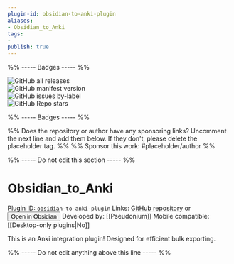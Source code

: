 ```yaml
---
plugin-id: obsidian-to-anki-plugin
aliases:
- Obsidian_to_Anki
tags: 
- 
publish: true
---
```


%% ----- Badges ----- %%

![GitHub all releases](https://img.shields.io/github/downloads/Pseudonium/Obsidian_to_Anki/total?color=573E7A&logo=github&style=for-the-badge)   
![GitHub manifest version](https://img.shields.io/github/manifest-json/v/Pseudonium/Obsidian_to_Anki?color=573E7A&logo=github&style=for-the-badge)   
![GitHub issues by-label](https://img.shields.io/github/issues/Pseudonium/Obsidian_to_Anki/help%20wanted?color=573E7A&logo=github&style=for-the-badge)   
![GitHub Repo stars](https://img.shields.io/github/stars/Pseudonium/Obsidian_to_Anki?color=573E7A&logo=github&style=for-the-badge)

%% ----- Badges ----- %%

%% Does the repository or author have any sponsoring links? Uncomment the next line and add them below. If they don't, please delete the placeholder tag. %%
%% Sponsor this work: #placeholder/author %%

%% ----- Do not edit this section ----- %%

# Obsidian_to_Anki

Plugin ID: `obsidian-to-anki-plugin`
Links: [GitHub repository](https://github.com/Pseudonium/Obsidian_to_Anki) or [<button id=HH>Open in Obsidian</button>](obsidian://goto-plugin?id=obsidian-to-anki-plugin)
Developed by: [[Pseudonium]]
Mobile compatible: [[Desktop-only plugins|No]]

This is an Anki integration plugin! Designed for efficient bulk exporting.

%% ----- Do not edit anything above this line ----- %% 
